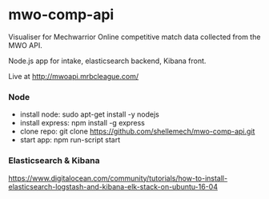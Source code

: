 # mwo-comp-api

Visualiser for Mechwarrior Online competitive match data collected from the MWO API.

Node.js app for intake, elasticsearch backend, Kibana front.

Live at http://mwoapi.mrbcleague.com/

### Node

* install node: sudo apt-get install -y nodejs
* install express: npm install -g express
* clone repo: git clone https://github.com/shellemech/mwo-comp-api.git
* start app: npm run-script start

### Elasticsearch & Kibana

https://www.digitalocean.com/community/tutorials/how-to-install-elasticsearch-logstash-and-kibana-elk-stack-on-ubuntu-16-04

